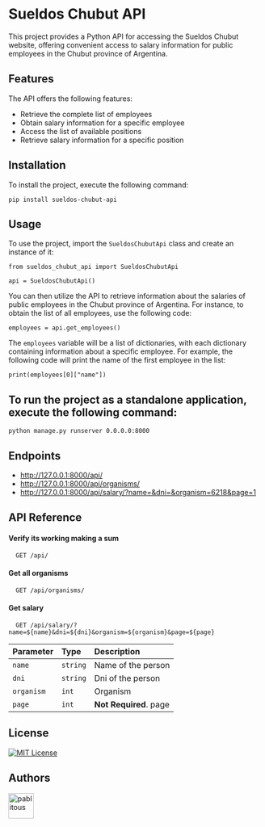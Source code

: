 Sueldos Chubut API
==================

This project provides a Python API for accessing the Sueldos Chubut website, offering convenient access to salary information for public employees in the Chubut province of Argentina.

Features
--------

The API offers the following features:

-   Retrieve the complete list of employees
-   Obtain salary information for a specific employee
-   Access the list of available positions
-   Retrieve salary information for a specific position

Installation
------------

To install the project, execute the following command:

`pip install sueldos-chubut-api`

Usage
-----

To use the project, import the `SueldosChubutApi` class and create an instance of it:

`from sueldos_chubut_api import SueldosChubutApi`

`api = SueldosChubutApi()`

You can then utilize the API to retrieve information about the salaries of public employees in the Chubut province of Argentina. For instance, to obtain the list of all employees, use the following code:

`employees = api.get_employees()`

The `employees` variable will be a list of dictionaries, with each dictionary containing information about a specific employee. For example, the following code will print the name of the first employee in the list:

`print(employees[0]["name"])`

To run the project as a standalone application, execute the following command:
----- 

`python manage.py runserver 0.0.0.0:8000`

Endpoints
---------

-   <http://127.0.0.1:8000/api/>
-   <http://127.0.0.1:8000/api/organisms/>
-   <http://127.0.0.1:8000/api/salary/?name=&dni=&organism=6218&page=1>
## API Reference

#### Verify its working making a sum

```http
  GET /api/
```
#### Get all organisms

```http
  GET /api/organisms/
```

#### Get salary

```http
  GET /api/salary/?name=${name}&dni=${dni}&organism=${organism}&page=${page}
```

| Parameter | Type     | Description                       |
| :-------- | :------- | :-------------------------------- |
| `name`    | `string` | Name of the person                |
| `dni`     | `string` | Dni of the person                 |
| `organism`| `int`    | Organism                          |
| `page`| `int`    | **Not Required**. page            |


## License

[![MIT License](https://img.shields.io/badge/License-MIT-green.svg)](https://choosealicense.com/licenses/mit/)

## Authors

<p align="left"><a href="https://github.com/pablitous" target="_blank"><img src="https://images.weserv.nl/?url=avatars.githubusercontent.com/pablitous?v=4&fit=cover&mask=circle" width="50px"  alt="pablitous"/>
